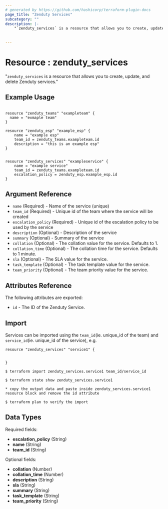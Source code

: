 ```yaml
---
# generated by https://github.com/hashicorp/terraform-plugin-docs
page_title: "Zenduty Services"
subcategory: ""
description: |-
    "`zenduty_services` is a resource that allows you to create, update, and delete Zenduty services."
    
  
---
```


#  Resource : zenduty_services

"`zenduty_services` is a resource that allows you to create, update, and delete Zenduty services."

## Example Usage
```hcl

resource "zenduty_teams" "exampleteam" {
  name = "exmaple team"
}

resource "zenduty_esp" "example_esp" {
    name = "example esp"
    team_id = zenduty_teams.exampleteam.id
    description = "this is an example esp"
}

```

```hcl

resource "zenduty_services" "exampleservice" {
    name = "example service"
    team_id = zenduty_teams.exampleteam.id 
    escalation_policy = zenduty_esp.example_esp.id 
}

```

## Argument Reference

* `name` (Required) - Name of the service (unique) 
* `team_id` (Required) - Unique id of the team where the service will be created
* `escalation_policy` (Required) - Unique id of the escalation policy to be used by the service
* `description` (Optional) - Description of the service 
* `summary` (Optional) - Summary of the service
*  `collation` (Optional)  - The collation value for the service. Defaults to 1.
* `collation_time` (Optional) - The collation time for the service. Defaults to 1 minute.
* `sla` (Optional) - The SLA value for the service.
* `task_template` (Optional) - The task template value for the service.
* `team_priority` (Optional) - The team priority value for the service.


## Attributes Reference

The following attributes are exported:

* `id` - The ID of the Zenduty Service.

## Import

Services can be imported using the `team_id`(ie. unique_id of the team) and `service_id`(ie. unique_id of the service), e.g.

```hcl
resource "zenduty_services" "service1" {


}
```

`$ terraform import zenduty_services.service1 team_id/service_id` 

`$ terraform state show zenduty_services.service1`


`* copy the output data and paste inside zenduty_services.service1 resource block and remove the id attribute`

`$ terraform plan to verify the import`



## Data Types
Required fields:

- **escalation_policy** (String)
- **name** (String)
- **team_id** (String)

 Optional fields:

- **collation** (Number)
- **collation_time** (Number)
- **description** (String)
- **sla** (String)
- **summary** (String)
- **task_template** (String)
- **team_priority** (String)


